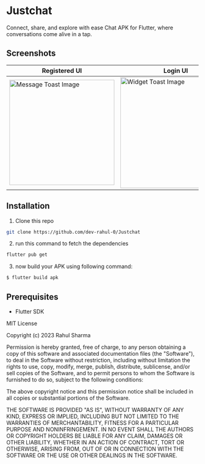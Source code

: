 # Justchat

Connect, share, and explore with ease Chat APK for Flutter, where conversations come alive in a tap.

## Screenshots

|     Registered UI      |Login UI                   |  Home Screen                | News screen |
| ---------------------- | ------------------------- | ----------------------------|-------------|
|<img src="https://github.com/isthissuraj/Justchat/assets/112235622/e1e112bd-c314-4637-9b98-a51950112964" alt="Message Toast Image" width="275" /> | <img src="https://github.com/isthissuraj/Justchat/assets/112235622/36c9cc3f-fdc5-4094-bedd-b581ef3d68de" alt="Widget Toast Image" width="290"  /> | <img src="https://github.com/isthissuraj/Justchat/assets/112235622/893c15c6-a425-46be-8114-0ef7a6e86085" alt="Hello image" width="290"  /> | <img src="https://github.com/isthissuraj/Justchat/assets/112235622/0b101246-93f1-4313-94ca-c600dcda4982" alt="Widget Toast Image" width="290"  /> |

## Installation





1. Clone this repo
```sh
git clone https://github.com/dev-rahul-0/Justchat
```
2. run this command to fetch the dependencies
```sh
flutter pub get
```
3. now build your APK using following command:
```sh
$ flutter build apk 
```

## Prerequisites

- Flutter SDK


MIT License

Copyright (c) 2023 Rahul Sharma

Permission is hereby granted, free of charge, to any person obtaining a copy
of this software and associated documentation files (the "Software"), to deal
in the Software without restriction, including without limitation the rights
to use, copy, modify, merge, publish, distribute, sublicense, and/or sell
copies of the Software, and to permit persons to whom the Software is
furnished to do so, subject to the following conditions:

The above copyright notice and this permission notice shall be included in all
copies or substantial portions of the Software.

THE SOFTWARE IS PROVIDED "AS IS", WITHOUT WARRANTY OF ANY KIND, EXPRESS OR
IMPLIED, INCLUDING BUT NOT LIMITED TO THE WARRANTIES OF MERCHANTABILITY,
FITNESS FOR A PARTICULAR PURPOSE AND NONINFRINGEMENT. IN NO EVENT SHALL THE
AUTHORS OR COPYRIGHT HOLDERS BE LIABLE FOR ANY CLAIM, DAMAGES OR OTHER
LIABILITY, WHETHER IN AN ACTION OF CONTRACT, TORT OR OTHERWISE, ARISING FROM,
OUT OF OR IN CONNECTION WITH THE SOFTWARE OR THE USE OR OTHER DEALINGS IN THE
SOFTWARE.
